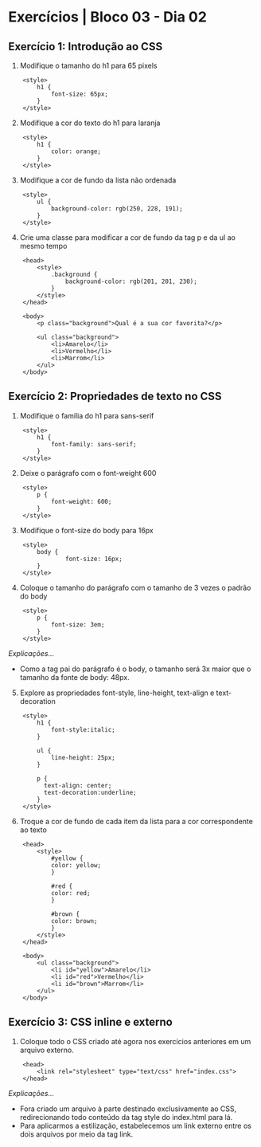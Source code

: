 # Exercícios | Bloco 03 - Dia 02

## Exercício 1: Introdução ao CSS

1. Modifique o tamanho do h1 para 65 pixels
```
    <style>
        h1 {    
            font-size: 65px;
        }
    </style>
```

2. Modifique a cor do texto do h1 para laranja
```
    <style>
        h1 {    
            color: orange;
        }
    </style>
```

3. Modifique a cor de fundo da lista não ordenada
```
    <style>
        ul {
            background-color: rgb(250, 228, 191);
        }
    </style>
```

4. Crie uma classe para modificar a cor de fundo da tag p e da ul ao mesmo tempo
```
    <head>
        <style>
            .background {
                background-color: rgb(201, 201, 230);
            }
        </style>
    </head>

    <body>
        <p class="background">Qual é a sua cor favorita?</p>

        <ul class="background">
            <li>Amarelo</li>
            <li>Vermelho</li>
            <li>Marrom</li>
        </ul>
    </body>

```

## Exercício 2: Propriedades de texto no CSS

1. Modifique o família do h1 para sans-serif
```
    <style>
        h1 {
            font-family: sans-serif;
        }
    </style>
```

2. Deixe o parágrafo com o font-weight 600
```
    <style>
        p {
            font-weight: 600;
        }
    </style>
```

3. Modifique o font-size do body para 16px
```
    <style>
        body {
                font-size: 16px;
        }
    </style>
```

4. Coloque o tamanho do parágrafo com o tamanho de 3 vezes o padrão do body
```
    <style>
        p {
            font-size: 3em;
        }
    </style>
```
_Explicações..._
- Como a tag pai do parágrafo é o body, o tamanho será 3x maior que o tamanho da fonte de body: 48px.


5. Explore as propriedades font-style, line-height, text-align e text-decoration
```
    <style>
        h1 {
            font-style:italic;
        }

        ul {
            line-height: 25px;
        }

        p {
          text-align: center;
          text-decoration:underline;
        }
    </style>
```

6. Troque a cor de fundo de cada item da lista para a cor correspondente ao texto
```
    <head>
        <style>
            #yellow {
            color: yellow;
            }

            #red {
            color: red;
            }

            #brown {
            color: brown;
            }
        </style>
    </head>

    <body>
        <ul class="background">
            <li id="yellow">Amarelo</li>
            <li id="red">Vermelho</li>
            <li id="brown">Marrom</li>
        </ul>
    </body>

```

## Exercício 3: CSS inline e externo

1. Coloque todo o CSS criado até agora nos exercícios anteriores em um arquivo externo.
```
    <head>
        <link rel="stylesheet" type="text/css" href="index.css">
    </head>
```
_Explicações..._
- Fora criado um arquivo à parte destinado exclusivamente ao CSS, redirecionando todo conteúdo da tag style do index.html para lá.
- Para aplicarmos a estilização, estabelecemos um link externo entre os dois arquivos por meio da tag link.